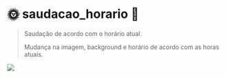 # 🌞 saudacao_horario 🌚
> Saudação de acordo com o horário atual.
>
>Mudança na imagem, background e horário de acordo com as horas atuais.
<div>
<img src="https://user-images.githubusercontent.com/112029342/195485601-df49f14e-f21b-45e3-88fb-84da25d1f91f.png"/>
</div>

